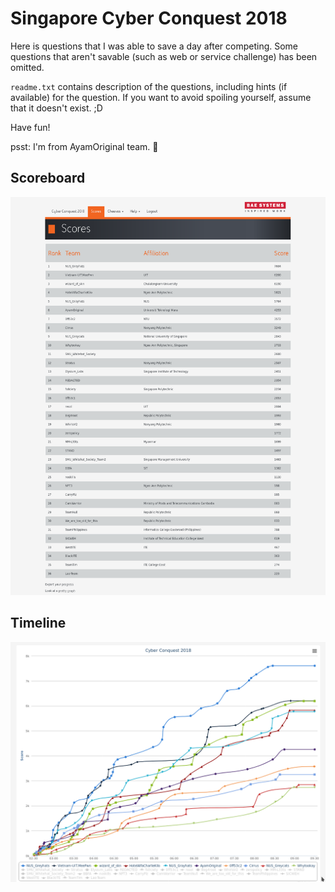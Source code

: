 
# Singapore Cyber Conquest 2018

Here is questions that I was able to save a day after competing.
Some questions that aren't savable (such as web or service challenge) has been omitted.

`readme.txt` contains description of the questions, including hints (if available) for the question. If you  want to avoid spoiling yourself, assume that it doesn't exist. ;D

Have fun!

psst: I'm from AyamOriginal team. 👋

## Scoreboard
![](scoreboard.png)

## Timeline
![](submission-timeline.png)
